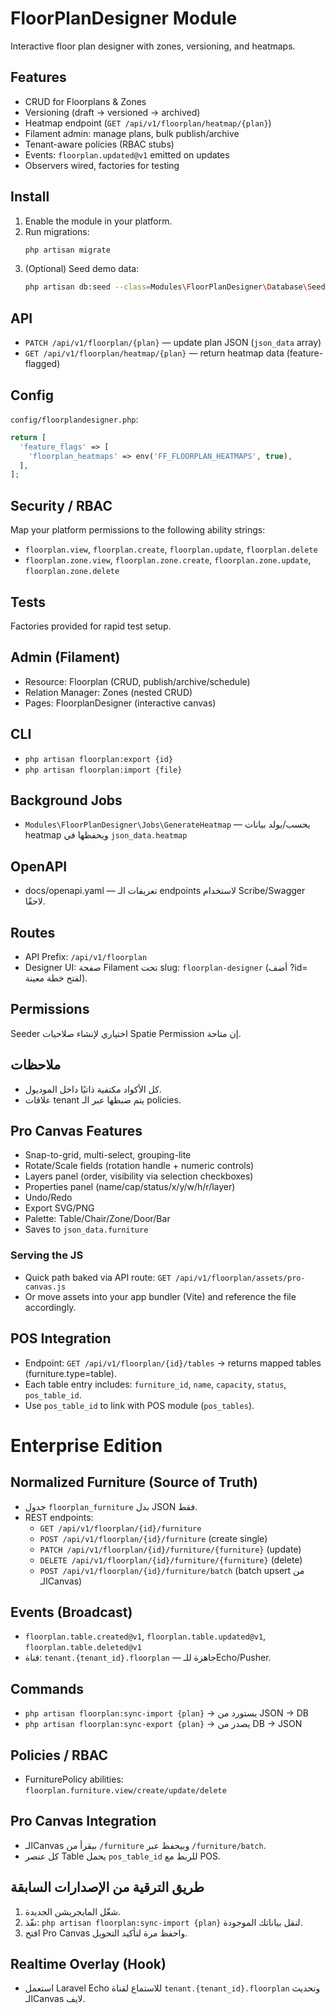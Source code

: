 # FloorPlanDesigner Module

Interactive floor plan designer with zones, versioning, and heatmaps.

## Features
- CRUD for Floorplans & Zones
- Versioning (draft → versioned → archived)
- Heatmap endpoint (`GET /api/v1/floorplan/heatmap/{plan}`)
- Filament admin: manage plans, bulk publish/archive
- Tenant-aware policies (RBAC stubs)
- Events: `floorplan.updated@v1` emitted on updates
- Observers wired, factories for testing

## Install
1. Enable the module in your platform.
2. Run migrations:
   ```bash
   php artisan migrate
   ```
3. (Optional) Seed demo data:
   ```bash
   php artisan db:seed --class=Modules\FloorPlanDesigner\Database\Seeders\FloorPlanDesignerSeeder
   ```

## API
- `PATCH /api/v1/floorplan/{plan}` — update plan JSON (`json_data` array)
- `GET /api/v1/floorplan/heatmap/{plan}` — return heatmap data (feature-flagged)

## Config
`config/floorplandesigner.php`:
```php
return [
  'feature_flags' => [
    'floorplan_heatmaps' => env('FF_FLOORPLAN_HEATMAPS', true),
  ],
];
```

## Security / RBAC
Map your platform permissions to the following ability strings:
- `floorplan.view`, `floorplan.create`, `floorplan.update`, `floorplan.delete`
- `floorplan.zone.view`, `floorplan.zone.create`, `floorplan.zone.update`, `floorplan.zone.delete`

## Tests
Factories provided for rapid test setup.


## Admin (Filament)
- Resource: Floorplan (CRUD, publish/archive/schedule)
- Relation Manager: Zones (nested CRUD)
- Pages: FloorplanDesigner (interactive canvas)

## CLI
- `php artisan floorplan:export {id}`
- `php artisan floorplan:import {file}`

## Background Jobs
- `Modules\FloorPlanDesigner\Jobs\GenerateHeatmap` — يحسب/يولد بيانات heatmap ويحفظها في `json_data.heatmap`

## OpenAPI
- docs/openapi.yaml — تعريفات الـ endpoints لاستخدام Scribe/Swagger لاحقًا.

## Routes
- API Prefix: `/api/v1/floorplan`
- Designer UI: صفحة Filament تحت slug: `floorplan-designer` (أضف ?id=<plan-id> لفتح خطة معينة).

## Permissions
Seeder اختياري لإنشاء صلاحيات Spatie Permission إن متاحة.

## ملاحظات
- كل الأكواد مكتفية ذاتيًا داخل الموديول.
- علاقات tenant يتم ضبطها عبر الـ policies.


## Pro Canvas Features
- Snap-to-grid, multi-select, grouping-lite
- Rotate/Scale fields (rotation handle + numeric controls)
- Layers panel (order, visibility via selection checkboxes)
- Properties panel (name/cap/status/x/y/w/h/r/layer)
- Undo/Redo
- Export SVG/PNG
- Palette: Table/Chair/Zone/Door/Bar
- Saves to `json_data.furniture`

### Serving the JS
- Quick path baked via API route: `GET /api/v1/floorplan/assets/pro-canvas.js`
- Or move assets into your app bundler (Vite) and reference the file accordingly.


## POS Integration
- Endpoint: `GET /api/v1/floorplan/{id}/tables` → returns mapped tables (furniture.type=table).
- Each table entry includes: `furniture_id`, `name`, `capacity`, `status`, `pos_table_id`.
- Use `pos_table_id` to link with POS module (`pos_tables`).


# Enterprise Edition

## Normalized Furniture (Source of Truth)
- جدول `floorplan_furniture` بدل JSON فقط.
- REST endpoints: 
  - `GET /api/v1/floorplan/{id}/furniture`
  - `POST /api/v1/floorplan/{id}/furniture` (create single)
  - `PATCH /api/v1/floorplan/{id}/furniture/{furniture}` (update)
  - `DELETE /api/v1/floorplan/{id}/furniture/{furniture}` (delete)
  - `POST /api/v1/floorplan/{id}/furniture/batch` (batch upsert من الـCanvas)

## Events (Broadcast)
- `floorplan.table.created@v1`, `floorplan.table.updated@v1`, `floorplan.table.deleted@v1`
- قناة: `tenant.{tenant_id}.floorplan` — جاهزة للـEcho/Pusher.

## Commands
- `php artisan floorplan:sync-import {plan}` → يستورد من JSON → DB
- `php artisan floorplan:sync-export {plan}` → يصدر من DB → JSON

## Policies / RBAC
- FurniturePolicy abilities: `floorplan.furniture.view/create/update/delete`

## Pro Canvas Integration
- الـCanvas بيقرأ من `/furniture` وبيحفظ عبر `/furniture/batch`.
- كل عنصر Table يحمل `pos_table_id` للربط مع POS.

## طريق الترقية من الإصدارات السابقة
1) شغّل المايجريشن الجديدة.
2) نفّذ: `php artisan floorplan:sync-import {plan}` لنقل بياناتك الموجودة.
3) افتح Pro Canvas واحفظ مرة لتأكيد التحويل.

## Realtime Overlay (Hook)
- استعمل Laravel Echo للاستماع لقناة `tenant.{tenant_id}.floorplan` وتحديث الـCanvas لايف.
